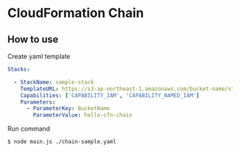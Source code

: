 # CloudFormation Chain

## How to use

Create yaml template

```yaml
Stacks:

  - StackName: sample-stack
    TemplateURL: https://s3-ap-northeast-1.amazonaws.com/bucket-name/stack-template.yaml
    Capabilities: ['CAPABILITY_IAM', 'CAPABILITY_NAMED_IAM']
    Parameters:
      - ParameterKey: BucketName
        ParameterValue: hello-cfn-chain
```

Run command

```bash
$ node main.js ./chain-sample.yaml
```